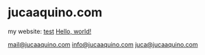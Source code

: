 # jucaaquino.com
my website: [test](https://jucaaquino.com)
<a href="http://jucaaquino.com/" target="_blank">Hello, world!</a>


mail@jucaaquino.com
info@jucaaquino.com
juca@jucaaquino.com

